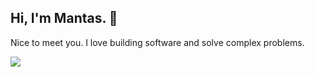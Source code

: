 ## Hi, I'm Mantas. 👋
Nice to meet you. I love building software and solve complex problems.

<img src="https://github-readme-stats.vercel.app/api?username=mantasastra&count_private=true&theme=tokyonight&show_icons=true" />
